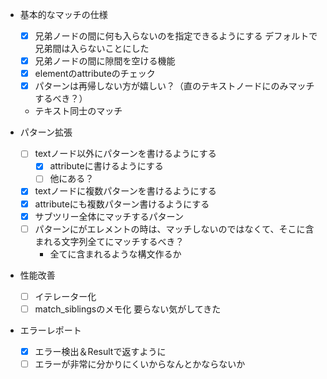 * 基本的なマッチの仕様
    * [x] 兄弟ノードの間に何も入らないのを指定できるようにする
        デフォルトで兄弟間は入らないことにした
    * [x] 兄弟ノードの間に隙間を空ける機能
    * [x] elementのattributeのチェック
    * [x] パターンは再帰しない方が嬉しい？（直のテキストノードにのみマッチするべき？）
    * テキスト同士のマッチ

* パターン拡張
    * [ ] textノード以外にパターンを書けるようにする
        * [x] attributeに書けるようにする
        * [ ] 他にある？
    * [x] textノードに複数パターンを書けるようにする
    * [x] attributeにも複数パターン書けるようにする
    * [x] サブツリー全体にマッチするパターン
    * [ ] パターンにがエレメントの時は、マッチしないのではなくて、そこに含まれる文字列全てにマッチするべき？
        * 全てに含まれるような構文作るか

* 性能改善
    * [ ] イテレーター化
    * [ ] match_siblingsのメモ化
        要らない気がしてきた

* エラーレポート
    * [x] エラー検出＆Resultで返すように
    * [ ] エラーが非常に分かりにくいからなんとかならないか

